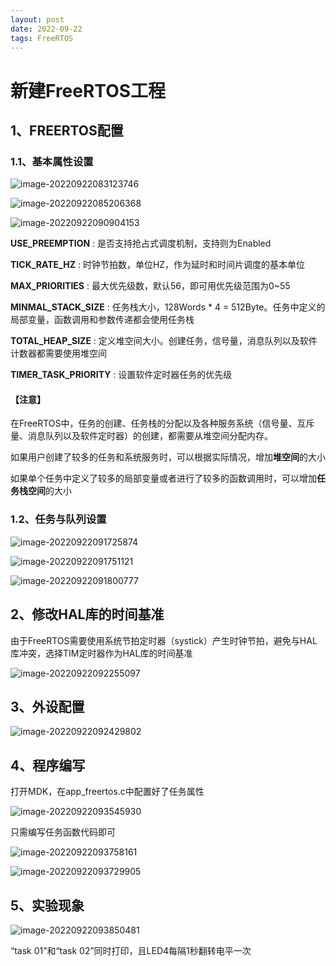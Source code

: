 ```yaml
---
layout: post
date: 2022-09-22
tags: FreeRTOS
---
```


# 新建FreeRTOS工程

## 1、FREERTOS配置

### 1.1、基本属性设置

![image-20220922083123746](C:\Users\zxr021109\AppData\Roaming\Typora\typora-user-images\image-20220922083123746.png)

![image-20220922085206368](C:\Users\zxr021109\AppData\Roaming\Typora\typora-user-images\image-20220922085206368.png)

![image-20220922090904153](C:\Users\zxr021109\AppData\Roaming\Typora\typora-user-images\image-20220922090904153.png)

**USE_PREEMPTION**   :  是否支持抢占式调度机制，支持则为Enabled

**TICK_RATE_HZ** : 时钟节拍数，单位HZ，作为延时和时间片调度的基本单位

**MAX_PRIORITIES** : 最大优先级数，默认56，即可用优先级范围为0~55

**MINMAL_STACK_SIZE** : 任务栈大小，128Words * 4 = 512Byte。任务中定义的局部变量，函数调用和参数传递都会使用任务栈

**TOTAL_HEAP_SIZE**  : 定义堆空间大小。创建任务，信号量，消息队列以及软件计数器都需要使用堆空间

**TIMER_TASK_PRIORITY** : 设置软件定时器任务的优先级



#### 【注意】

在FreeRTOS中，任务的创建、任务栈的分配以及各种服务系统（信号量、互斥量、消息队列以及软件定时器）的创建，都需要从堆空间分配内存。

如果用户创建了较多的任务和系统服务时，可以根据实际情况，增加**堆空间**的大小

如果单个任务中定义了较多的局部变量或者进行了较多的函数调用时，可以增加**任务栈空间**的大小



### 1.2、任务与队列设置

![image-20220922091725874](C:\Users\zxr021109\AppData\Roaming\Typora\typora-user-images\image-20220922091725874.png)

![image-20220922091751121](C:\Users\zxr021109\AppData\Roaming\Typora\typora-user-images\image-20220922091751121.png)

![image-20220922091800777](C:\Users\zxr021109\AppData\Roaming\Typora\typora-user-images\image-20220922091800777.png)

## 2、修改HAL库的时间基准

由于FreeRTOS需要使用系统节拍定时器（systick）产生时钟节拍，避免与HAL库冲突，选择TIM定时器作为HAL库的时间基准

![image-20220922092255097](C:\Users\zxr021109\AppData\Roaming\Typora\typora-user-images\image-20220922092255097.png)

## 3、外设配置

![image-20220922092429802](C:\Users\zxr021109\AppData\Roaming\Typora\typora-user-images\image-20220922092429802.png)



## 4、程序编写

打开MDK，在app_freertos.c中配置好了任务属性

![image-20220922093545930](C:\Users\zxr021109\AppData\Roaming\Typora\typora-user-images\image-20220922093545930.png)

只需编写任务函数代码即可

![image-20220922093758161](C:\Users\zxr021109\AppData\Roaming\Typora\typora-user-images\image-20220922093758161.png)

![image-20220922093729905](C:\Users\zxr021109\AppData\Roaming\Typora\typora-user-images\image-20220922093729905.png)

## 5、实验现象

![image-20220922093850481](C:\Users\zxr021109\AppData\Roaming\Typora\typora-user-images\image-20220922093850481.png)

“task 01”和“task 02”同时打印，且LED4每隔1秒翻转电平一次